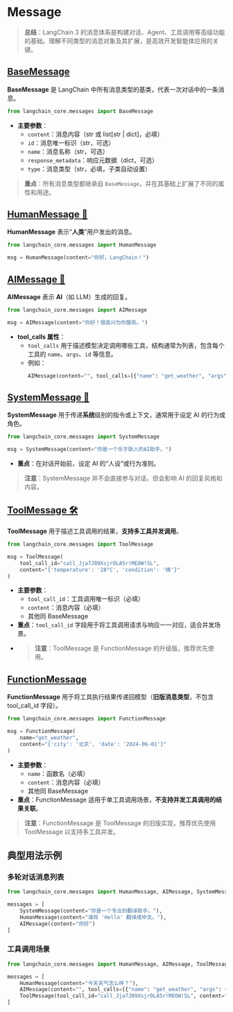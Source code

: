 # Message

> **总结**：LangChain 3 的消息体系是构建对话、Agent、工具调用等高级功能的基础。理解不同类型的消息对象及其扩展，是高效开发智能体应用的关键。

## [BaseMessage](https://python.langchain.com/api_reference/core/messages/langchain_core.messages.base.BaseMessage.html)

**BaseMessage** 是 LangChain 中所有消息类型的基类，代表一次对话中的一条消息。

```python
from langchain_core.messages import BaseMessage
```

- **主要参数**：
  - `content`：消息内容（str 或 list[str | dict]，必填）
  - `id`：消息唯一标识（str，可选）
  - `name`：消息名称（str，可选）
  - `response_metadata`：响应元数据（dict，可选）
  - `type`：消息类型（str，必填，子类自动设置）

> **重点**：所有消息类型都继承自 `BaseMessage`，并在其基础上扩展了不同的属性和用途。


## [HumanMessage 👤](https://python.langchain.com/api_reference/core/messages/langchain_core.messages.human.HumanMessage.html)

**HumanMessage** 表示“**人类**”用户发出的消息。

```python
from langchain_core.messages import HumanMessage

msg = HumanMessage(content="你好，LangChain！")
```

## [AIMessage 🤖](https://python.langchain.com/api_reference/core/messages/langchain_core.messages.ai.AIMessage.html)

**AIMessage** 表示 **AI**（如 LLM）生成的回复。

```python
from langchain_core.messages import AIMessage

msg = AIMessage(content="你好！很高兴为你服务。")
```

- **tool_calls 属性**：
  - `tool_calls` 用于描述模型决定调用哪些工具，结构通常为列表，包含每个工具的 `name`、`args`、`id` 等信息。
  - 例如：
    ```python
    AIMessage(content="", tool_calls=[{"name": "get_weather", "args": {"city": "beijing"}, "id": "call_123"}])
    ```

## [SystemMessage 🧩](https://python.langchain.com/api_reference/core/messages/langchain_core.messages.system.SystemMessage.html)

**SystemMessage** 用于传递**系统**级别的指令或上下文，通常用于设定 AI 的行为或角色。

```python
from langchain_core.messages import SystemMessage

msg = SystemMessage(content="你是一个乐于助人的AI助手。")
```

- **重点**：在对话开始前，设定 AI 的“人设”或行为准则。

> **注意**：SystemMessage 并不会直接参与对话，但会影响 AI 的回复风格和内容。

## [ToolMessage 🛠️](https://python.langchain.com/api_reference/core/messages/langchain_core.messages.tool.ToolMessage.html)

**ToolMessage** 用于描述工具调用的结果，**支持多工具并发调用**。

```python
from langchain_core.messages import ToolMessage

msg = ToolMessage(
    tool_call_id="call_Jja7J89XsjrOLA5r!MEOW!SL",
    content="{'temperature': '28°C', 'condition': '晴'}"
)
```

- **主要参数**：
  - `tool_call_id`：工具调用唯一标识（必填）
  - `content`：消息内容（必填）
  - 其他同 BaseMessage
- **重点**：`tool_call_id` 字段用于将工具调用请求与响应一一对应，适合并发场景。
- > **注意**：ToolMessage 是 FunctionMessage 的升级版，推荐优先使用。

## [FunctionMessage](https://python.langchain.com/api_reference/core/messages/langchain_core.messages.function.FunctionMessage.html)

**FunctionMessage** 用于将工具执行结果传递回模型（**旧版消息类型**，不包含 tool_call_id 字段）。

```python
from langchain_core.messages import FunctionMessage

msg = FunctionMessage(
    name="get_weather",
    content="{'city': '北京', 'date': '2024-06-01'}"
)
```

- **主要参数**：
  - `name`：函数名（必填）
  - `content`：消息内容（必填）
  - 其他同 BaseMessage
- **重点**：FunctionMessage 适用于单工具调用场景，**不支持并发工具调用的结果关联**。
> **注意**：FunctionMessage 是 ToolMessage 的旧版实现，推荐优先使用 ToolMessage 以支持多工具并发。


## 典型用法示例

### 多轮对话消息列表

```python
from langchain_core.messages import HumanMessage, AIMessage, SystemMessage

messages = [
    SystemMessage(content="你是一个专业的翻译助手。"),
    HumanMessage(content="请将 'Hello' 翻译成中文。"),
    AIMessage(content="你好")
]
```

### 工具调用场景

```python
from langchain_core.messages import HumanMessage, AIMessage, ToolMessage

messages = [
    HumanMessage(content="今天天气怎么样？"),
    AIMessage(content="", tool_calls=[{"name": "get_weather", "args": {"city": "beijing"}, "id": "call_Jja7J89XsjrOLA5r!MEOW!SL"}]),
    ToolMessage(tool_call_id="call_Jja7J89XsjrOLA5r!MEOW!SL", content="{'temperature': '30°C', 'condition': '多云'}")
]
```
